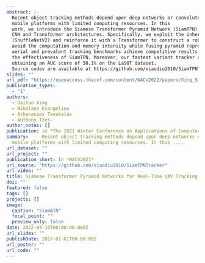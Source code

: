 ```yaml
---
abstract: |-
  Recent object tracking methods depend upon deep networks or convoluted architectures. Most of those trackers can hardly meet real-time processing requirements on
  mobile platforms with limited computing resources. In this
  work, we introduce the Siamese Transformer Pyramid Network (SiamTPN), which inherits the advantages from both
  CNN and Transformer architectures. Specifically, we exploit the inherent feature pyramid of a lightweight network
  (ShuffleNetV2) and reinforce it with a Transformer to construct a robust target-specific appearance model. A centralized architecture with lateral cross attention is developed for building augmented high-level feature maps. To
  avoid the computation and memory intensity while fusing pyramid representations with the Transformer, we further introduce the pooling attention module, which significantly reduces memory and time complexity while improving the robustness. Comprehensive experiments on both
  aerial and prevalent tracking benchmarks achieve competitive results while operating at high speed, demonstrating
  the effectiveness of SiamTPN. Moreover, our fastest variant tracker operates over 30 Hz on a single CPU-core and
  obtaining an AUC score of 58.1% on the LaSOT dataset.
  Source codes are available at https://github.com/xiaodiu2010/SiamTPNTracker
slides: ""
url_pdf: "https://openaccess.thecvf.com/content/WACV2022/papers/Xing_Siamese_Transformer_Pyramid_Networks_for_Real-Time_UAV_Tracking_WACV_2022_paper.pdf"
publication_types:
  - "1"
authors:
  - Daitao Xing
  - Nikolaos Evangeliou
  - Athanasios Tsoukalas
  - Anthony Tzes.
author_notes: []
publication: in *The 2021 Winter Conference on Applications of Computer Vision*
summary:     Recent object tracking methods depend upon deep networks or convoluted architectures. Most of those trackers can hardly meet real-time processing requirements on
  mobile platforms with limited computing resources. In this ....
url_dataset: ""
url_project: ""
publication_short: In *WACV2021*
url_source: "https://github.com/xiaodiu2010/SiamTPNTracker"
url_video: ""
title: Siamese Transformer Pyramid Networks for Real-Time UAV Tracking
doi: ""
featured: false
tags: []
projects: []
image:
  caption: "SiamATN"
  focal_point: ""
  preview_only: false
date: 2022-04-16T00:00:00.000Z
url_slides: ""
publishDate: 2017-01-01T00:00:00Z
url_poster: ""
url_code: ""
---
```

